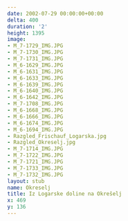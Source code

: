 ```yaml
---
date: 2002-07-29 00:00:00+00:00
delta: 400
duration: '2'
height: 1395
image:
- M_7-1729_IMG.JPG
- M_7-1730_IMG.JPG
- M_7-1731_IMG.JPG
- M_6-1629_IMG.JPG
- M_6-1631_IMG.JPG
- M_6-1633_IMG.JPG
- M_6-1639_IMG.JPG
- M_6-1640_IMG.JPG
- M_6-1642_IMG.JPG
- M_7-1708_IMG.JPG
- M_6-1668_IMG.JPG
- M_6-1666_IMG.JPG
- M_6-1674_IMG.JPG
- M_6-1694_IMG.JPG
- Razgled_Frischauf_Logarska.jpg
- Razgled_Okreselj.jpg
- M_7-1714_IMG.JPG
- M_7-1722_IMG.JPG
- M_7-1721_IMG.JPG
- M_7-1733_IMG.JPG
- M_7-1732_IMG.JPG
layout: stub
name: Okreselj
title: Iz Logarske doline na Okrešelj
x: 469
y: 136
---
```

